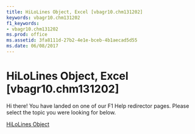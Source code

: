 ```yaml
---
title: HiLoLines Object, Excel [vbagr10.chm131202]
keywords: vbagr10.chm131202
f1_keywords:
- vbagr10.chm131202
ms.prod: office
ms.assetid: 3fa8111d-27b2-4e1e-bceb-4b1aecad5d55
ms.date: 06/08/2017
---
```



# HiLoLines Object, Excel [vbagr10.chm131202]

Hi there! You have landed on one of our F1 Help redirector pages. Please select the topic you were looking for below.

[HiLoLines Object](http://msdn.microsoft.com/library/6793025e-0b3e-360c-4292-02397395535a%28Office.15%29.aspx)

